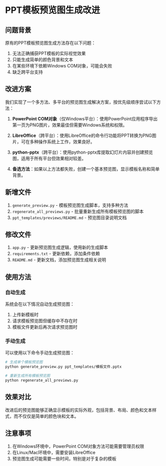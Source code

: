 # PPT模板预览图生成改进

## 问题背景

原有的PPT模板预览图生成方法存在以下问题：

1. 无法正确捕获PPT模板的实际视觉效果
2. 只能生成简单的颜色背景和文本
3. 在某些环境下依赖Windows COM对象，可能会失败
4. 缺乏跨平台支持

## 改进方案

我们实现了一个多方法、多平台的预览图生成解决方案，按优先级顺序尝试以下方法：

1. **PowerPoint COM对象**（仅Windows平台）：使用PowerPoint应用程序导出第一页为PNG图片，效果最佳但需要Windows系统和权限。

2. **LibreOffice**（跨平台）：使用LibreOffice的命令行功能将PPT转换为PNG图片，可在多种操作系统上工作，效果良好。

3. **python-pptx**（跨平台）：使用python-pptx库提取幻灯片内容并创建预览图，适用于所有平台但效果相对较差。

4. **备选方法**：如果以上方法都失败，创建一个基本预览图，显示模板名称和简单背景。

## 新增文件

1. `generate_preview.py` - 模板预览图生成脚本，支持多种方法
2. `regenerate_all_previews.py` - 批量重新生成所有模板预览图的脚本
3. `ppt_templates/previews/README.md` - 预览图目录说明文档

## 修改文件

1. `app.py` - 更新预览图生成逻辑，使用新的生成脚本
2. `requirements.txt` - 更新依赖，添加条件依赖
3. `README.md` - 更新文档，添加预览图生成相关说明

## 使用方法

### 自动生成

系统会在以下情况自动生成预览图：

1. 上传新模板时
2. 请求模板预览图但缓存中不存在时
3. 模板文件更新后再次请求预览图时

### 手动生成

可以使用以下命令手动生成预览图：

```bash
# 生成单个模板预览图
python generate_preview.py ppt_templates/模板文件.pptx

# 重新生成所有模板预览图
python regenerate_all_previews.py
```

## 效果对比

改进后的预览图能够正确显示模板的实际外观，包括背景、布局、颜色和文本样式，而不仅仅是简单的颜色块和文本。

## 注意事项

1. 在Windows环境中，PowerPoint COM对象方法可能需要管理员权限
2. 在Linux/Mac环境中，需要安装LibreOffice
3. 预览图生成可能需要一些时间，特别是对于复杂的模板 